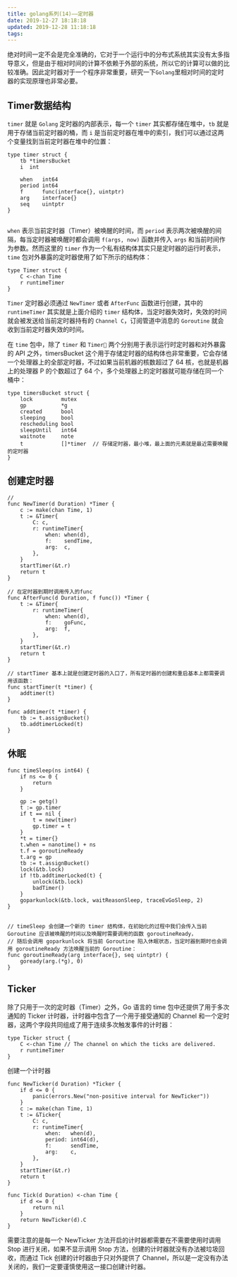 ```yaml
---
title: golang系列(14)——定时器
date: 2019-12-27 18:18:18
updated: 2019-12-28 11:18:18
tags:
---
```


绝对时间一定不会是完全准确的，它对于一个运行中的分布式系统其实没有太多指导意义，但是由于相对时间的计算不依赖于外部的系统，所以它的计算可以做的比较准确。因此定时器对于一个程序非常重要，研究一下`Golang`里相对时间的定时器的实现原理也非常必要。


<!-- more -->

## Timer数据结构

`timer` 就是 `Golang` 定时器的内部表示，每一个 `timer` 其实都存储在堆中，`tb` 就是用于存储当前定时器的桶，而 `i` 是当前定时器在堆中的索引，我们可以通过这两个变量找到当前定时器在堆中的位置：

```golang
type timer struct {
	tb *timersBucket
	i  int

	when   int64
	period int64
	f      func(interface{}, uintptr)
	arg    interface{}
	seq    uintptr
}


```

`when` 表示当前定时器（Timer）被唤醒的时间，而 `period` 表示两次被唤醒的间隔，每当定时器被唤醒时都会调用 `f(args, now)` 函数并传入 `args` 和当前时间作为参数。然而这里的 `timer` 作为一个私有结构体其实只是定时器的运行时表示，`time` 包对外暴露的定时器使用了如下所示的结构体：

```golang
type Timer struct {
	C <-chan Time
	r runtimeTimer
}
```

`Timer` 定时器必须通过 `NewTimer` 或者 `AfterFunc` 函数进行创建，其中的 `runtimeTimer` 其实就是上面介绍的 `timer` 结构体，当定时器失效时，失效的时间就会被发送给当前定时器持有的 `Channel C`，订阅管道中消息的 `Goroutine` 就会收到当前定时器失效的时间。

在 `time` 包中，除了 `timer` 和 `Timer` 两个分别用于表示运行时定时器和对外暴露的 API 之外，timersBucket 这个用于存储定时器的结构体也非常重要，它会存储一个处理器上的全部定时器，不过如果当前机器的核数超过了 64 核，也就是机器上的处理器 P 的个数超过了 64 个，多个处理器上的定时器就可能存储在同一个桶中：

```golang
type timersBucket struct {
	lock         mutex
	gp           *g
	created      bool
	sleeping     bool
	rescheduling bool
	sleepUntil   int64
	waitnote     note
	t            []*timer  // 存储定时器，最小堆，最上面的元素就是最近需要唤醒的定时器
}
```

## 创建定时器

```golang
// 
func NewTimer(d Duration) *Timer {
	c := make(chan Time, 1)
	t := &Timer{
		C: c,
		r: runtimeTimer{
			when: when(d),
			f:    sendTime,
			arg:  c,
		},
	}
	startTimer(&t.r)
	return t
}

// 在定时器到期时调用传入的func
func AfterFunc(d Duration, f func()) *Timer {
	t := &Timer{
		r: runtimeTimer{
			when: when(d),
			f:    goFunc,
			arg:  f,
		},
	}
	startTimer(&t.r)
	return t
}

// startTimer 基本上就是创建定时器的入口了，所有定时器的创建和重启基本上都需要调用该函数：
func startTimer(t *timer) {
	addtimer(t)
}

func addtimer(t *timer) {
	tb := t.assignBucket()
	tb.addtimerLocked(t)
}

```


## 休眠

```golang
func timeSleep(ns int64) {
	if ns <= 0 {
		return
	}

	gp := getg()
	t := gp.timer
	if t == nil {
		t = new(timer)
		gp.timer = t
	}
	*t = timer{}
	t.when = nanotime() + ns
	t.f = goroutineReady
	t.arg = gp
	tb := t.assignBucket()
	lock(&tb.lock)
	if !tb.addtimerLocked(t) {
		unlock(&tb.lock)
		badTimer()
	}
	goparkunlock(&tb.lock, waitReasonSleep, traceEvGoSleep, 2)
}


// timeSleep 会创建一个新的 timer 结构体，在初始化的过程中我们会传入当前 Goroutine 应该被唤醒的时间以及唤醒时需要调用的函数 goroutineReady，
// 随后会调用 goparkunlock 将当前 Goroutine 陷入休眠状态，当定时器到期时也会调用 goroutineReady 方法唤醒当前的 Goroutine：
func goroutineReady(arg interface{}, seq uintptr) {
	goready(arg.(*g), 0)
}
```


## Ticker

除了只用于一次的定时器（Timer）之外，Go 语言的 time 包中还提供了用于多次通知的 Ticker 计时器，计时器中包含了一个用于接受通知的 Channel 和一个定时器，这两个字段共同组成了用于连续多次触发事件的计时器：

```golang
type Ticker struct {
	C <-chan Time // The channel on which the ticks are delivered.
	r runtimeTimer
}
```

创建一个计时器

```golang
func NewTicker(d Duration) *Ticker {
	if d <= 0 {
		panic(errors.New("non-positive interval for NewTicker"))
	}
	c := make(chan Time, 1)
	t := &Ticker{
		C: c,
		r: runtimeTimer{
			when:   when(d),
			period: int64(d),
			f:      sendTime,
			arg:    c,
		},
	}
	startTimer(&t.r)
	return t
}

func Tick(d Duration) <-chan Time {
	if d <= 0 {
		return nil
	}
	return NewTicker(d).C
}
```

需要注意的是每一个 NewTicker 方法开启的计时器都需要在不需要使用时调用 Stop 进行关闭，如果不显示调用 Stop 方法，创建的计时器就没有办法被垃圾回收，而通过 Tick 创建的计时器由于只对外提供了 Channel，所以是一定没有办法关闭的，我们一定要谨慎使用这一接口创建计时器。